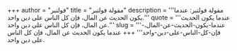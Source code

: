 +++
author = "فولتير"
title = "مقولة فولتير"
description = '''مقولة فولتير: عندما يكون الحديث عن المال، فإن كل الناس على دين واحد.'''
quote = '''عندما يكون الحديث عن المال، فإن كل الناس على دين واحد.'''
slug = '''عندما-يكون-الحديث-عن-المال،-فإن-كل-الناس-على-دين-واحد'''
+++
عندما يكون الحديث عن المال، فإن كل الناس على دين واحد.
